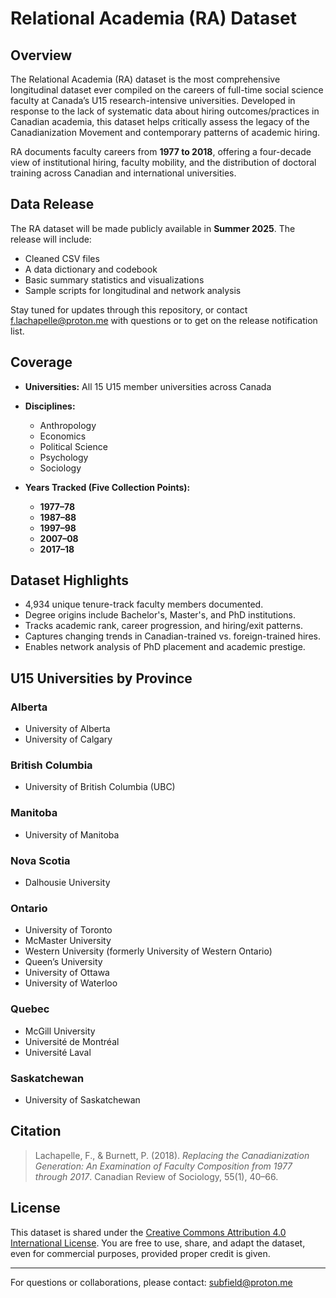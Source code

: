 # Relational Academia (RA) Dataset

## Overview

The Relational Academia (RA) dataset is the most comprehensive longitudinal dataset ever compiled on the careers of full-time social science faculty at Canada’s U15 research-intensive universities. Developed in response to the lack of systematic data about hiring outcomes/practices in Canadian academia, this dataset helps critically assess the legacy of the Canadianization Movement and contemporary patterns of academic hiring.

RA documents faculty careers from **1977 to 2018**, offering a four-decade view of institutional hiring, faculty mobility, and the distribution of doctoral training across Canadian and international universities.

## Data Release

The RA dataset will be made publicly available in **Summer 2025**. The release will include:
- Cleaned CSV files  
- A data dictionary and codebook  
- Basic summary statistics and visualizations  
- Sample scripts for longitudinal and network analysis

Stay tuned for updates through this repository, or contact [f.lachapelle@proton.me](mailto:f.lachapelle@proton.me) with questions or to get on the release notification list.

## Coverage

- **Universities:** All 15 U15 member universities across Canada
  
- **Disciplines:**  
  - Anthropology  
  - Economics  
  - Political Science  
  - Psychology  
  - Sociology
    
- **Years Tracked (Five Collection Points):**  
  - **1977–78**  
  - **1987–88**  
  - **1997–98**  
  - **2007–08**  
  - **2017–18**

## Dataset Highlights

- 4,934 unique tenure-track faculty members documented.
- Degree origins include Bachelor's, Master's, and PhD institutions.
- Tracks academic rank, career progression, and hiring/exit patterns.
- Captures changing trends in Canadian-trained vs. foreign-trained hires.
- Enables network analysis of PhD placement and academic prestige.

## U15 Universities by Province

### Alberta
- University of Alberta  
- University of Calgary

### British Columbia
- University of British Columbia (UBC)

### Manitoba
- University of Manitoba

### Nova Scotia
- Dalhousie University

### Ontario
- University of Toronto  
- McMaster University  
- Western University (formerly University of Western Ontario)  
- Queen’s University  
- University of Ottawa  
- University of Waterloo

### Quebec
- McGill University  
- Université de Montréal  
- Université Laval

### Saskatchewan
- University of Saskatchewan

## Citation

> Lachapelle, F., & Burnett, P. (2018). *Replacing the Canadianization Generation: An Examination of Faculty Composition from 1977 through 2017*. Canadian Review of Sociology, 55(1), 40–66.

## License

This dataset is shared under the [Creative Commons Attribution 4.0 International License](https://creativecommons.org/licenses/by/4.0/). You are free to use, share, and adapt the dataset, even for commercial purposes, provided proper credit is given.

---
For questions or collaborations, please contact: [subfield@proton.me](mailto:subfield@proton.me)
